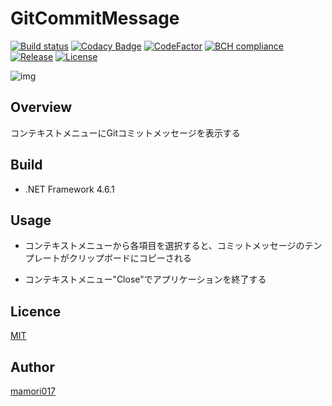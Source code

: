 # GitCommitMessage

[![Build status](https://ci.appveyor.com/api/projects/status/md0y9pcc4f09on0w?svg=true)](https://ci.appveyor.com/project/mamori017/gitcommitmessage)
[![Codacy Badge](https://api.codacy.com/project/badge/Grade/6b248e20e53f4a2d94f408f4cf53d95e)](https://www.codacy.com/app/mamori017/GitCommitMessage?utm_source=github.com&amp;utm_medium=referral&amp;utm_content=mamori017/GitCommitMessage&amp;utm_campaign=Badge_Grade)
[![CodeFactor](https://www.codefactor.io/repository/github/mamori017/gitcommitmessage/badge)](https://www.codefactor.io/repository/github/mamori017/gitcommitmessage)
[![BCH compliance](https://bettercodehub.com/edge/badge/mamori017/GitCommitMessage?branch=master)](https://bettercodehub.com/)
[![Release](https://img.shields.io/github/release/mamori017/GitCommitMessage.svg)](https://github.com/mamori017/GitCommitMessage/releases/latest)
[![License](https://img.shields.io/github/license/mamori017/GitCommitMessage.svg)](https://github.com/mamori017/GitCommitMessage/blob/master/LICENSE)


![img](https://user-images.githubusercontent.com/7507701/54509612-7e518980-498d-11e9-91fb-d2a0449c70e0.png)


## Overview

コンテキストメニューにGitコミットメッセージを表示する

## Build

- .NET Framework 4.6.1

## Usage

- コンテキストメニューから各項目を選択すると、コミットメッセージのテンプレートがクリップボードにコピーされる

- コンテキストメニュー"Close"でアプリケーションを終了する

## Licence

[MIT](https://github.com/mamori017/GitCommitMessage/blob/master/LICENSE)

## Author

[mamori017](https://github.com/mamori017)

